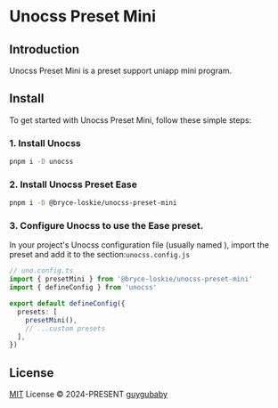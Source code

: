 # Unocss Preset Mini

## Introduction
Unocss Preset Mini is a preset support uniapp mini program.

## Install
To get started with Unocss Preset Mini, follow these simple steps:

### 1. Install Unocss
```bash
pnpm i -D unocss
```

### 2. Install Unocss Preset Ease
```bash
pnpm i -D @bryce-loskie/unocss-preset-mini
```

### 3. Configure Unocss to use the Ease preset.
In your project's Unocss configuration file (usually named ),
import the preset and add it to the section:`unocss.config.js`

```ts
// uno.config.ts
import { presetMini } from '@bryce-loskie/unocss-preset-mini'
import { defineConfig } from 'unocss'

export default defineConfig({
  presets: [
    presetMini(),
    // ...custom presets
  ],
})
```

## License

[MIT](./LICENSE) License &copy; 2024-PRESENT [guygubaby](https://github.com/guygubaby/unocss-preset-mini)
